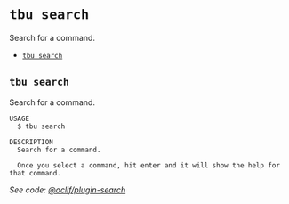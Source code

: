 `tbu search`
============

Search for a command.

* [`tbu search`](#tbu-search)

## `tbu search`

Search for a command.

```
USAGE
  $ tbu search

DESCRIPTION
  Search for a command.

  Once you select a command, hit enter and it will show the help for that command.
```

_See code: [@oclif/plugin-search](https://github.com/oclif/plugin-search/blob/v1.2.23/src/commands/search.ts)_
